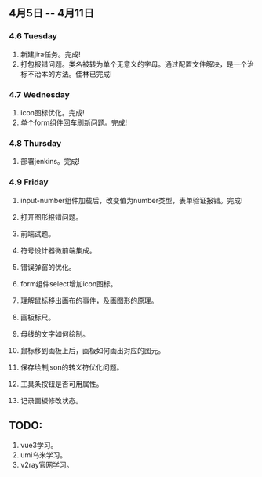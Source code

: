 ## 4月5日 -- 4月11日

### 4.6 Tuesday
1. 新建jira任务。完成!
2. 打包报错问题。类名被转为单个无意义的字母。通过配置文件解决，是一个治标不治本的方法。佳林已完成!

### 4.7 Wednesday
1. icon图标优化。完成!
3. 单个form组件回车刷新问题。完成!

### 4.8 Thursday
1. 部署jenkins。完成!

### 4.9 Friday
1. input-number组件加载后，改变值为number类型，表单验证报错。完成!
2. 打开图形报错问题。
3. 前端试题。

1. 符号设计器微前端集成。
1. 错误弹窗的优化。
1. form组件select增加icon图标。
1. 理解鼠标移出画布的事件，及画图形的原理。
1. 画板标尺。
1. 母线的文字如何绘制。
1. 鼠标移到画板上后，画板如何画出对应的图元。
1. 保存绘制json的转义符优化问题。
1. 工具条按钮是否可用属性。
1. 记录画板修改状态。

## TODO:
1. vue3学习。
2. umi乌米学习。
3. v2ray官网学习。
